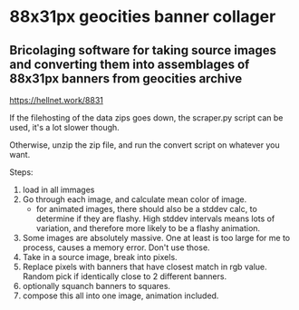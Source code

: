 # 88x31px geocities banner collager
## Bricolaging software for taking source images and converting them into assemblages of 88x31px banners from geocities archive

https://hellnet.work/8831

If the filehosting of the data zips goes down, the scraper.py script can be used, it's a lot slower though.

Otherwise, unzip the zip file, and run the convert script on whatever you want.

Steps:

1. load in all immages
2. Go through each image, and calculate mean color of image.
    - for animated images, there should also be a stddev calc, to determine if they are flashy. High stddev intervals means lots of variation, and therefore more likely to be a flashy animation.
3. Some images are absolutely massive. One at least is too large for me to process, causes a memory error. Don't use those.
4. Take in a source image, break into pixels.
5. Replace pixels with banners that have closest match in rgb value. Random pick
if identically close to 2 different banners.
6. optionally squanch banners to squares.
7. compose this all into one image, animation included.